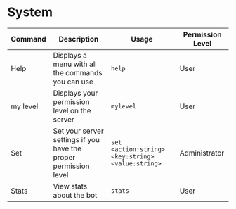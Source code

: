 # System

Command | Description | Usage | Permission Level
--------|-------------|-------|-----------------
Help | Displays a menu with all the commands you can use | `help` | User
my level | Displays your permission level on the server | `mylevel`| User
Set | Set your server settings if you have the proper permission level | `set <action:string> <key:string> <value:string>` | Administrator
Stats | View stats about the bot | `stats` | User